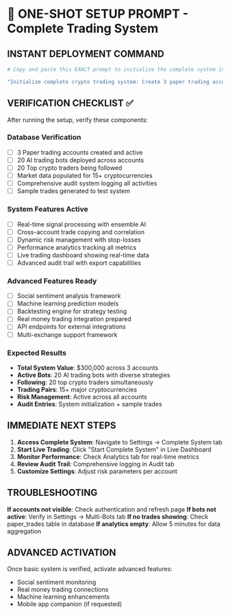
# 🚀 ONE-SHOT SETUP PROMPT - Complete Trading System

## INSTANT DEPLOYMENT COMMAND

```bash
# Copy and paste this EXACT prompt to initialize the complete system in one go:

"Initialize complete crypto trading system: Create 3 paper trading accounts (woods1-conservative $100k, angry-aggressive $100k, handjob-hybrid $100k), deploy 20 AI trading bots with strategic distribution (Bitcoin Trend Master, Ethereum Grid Bot, Multi-Coin DCA, Solana Breakout Hunter, Arbitrage Scanner, Momentum Trader, Mean Reversion Bot, Scalping Master, News Sentiment Trader, ML Prediction Engine, Cross-Exchange Arb, Whale Tracker, Options Hedge Bot, Flash Crash Hunter, Pairs Trading Bot, Futures Spreader, Stablecoin Yield, Altcoin Rotation, Technical Pattern Bot, Volume Surge Detector), activate following for all 20 top crypto traders (Michael Saylor, Plan B, Vitalik Buterin, CZ, Raoul Pal, Coin Bureau Guy, Anthony Pompliano, Willy Woo, Cathie Wood, CryptoBanter, BitBoy Crypto, Cameron/Tyler Winklevoss, Kevin O'Leary, Mark Cuban, Balaji Srinivasan, Naval Ravikant, Brian Armstrong, Charles Hoskinson, Gavin Wood), enable real-time signal processing with AI ensemble voting, activate comprehensive risk management with dynamic position sizing, initialize audit logging system, populate market data for BTC/ETH/SOL/ADA/DOT/LINK/UNI/AVAX/MATIC/ATOM, start live trading dashboard with performance analytics, prepare social sentiment integration, enable backtesting engine, activate cross-account correlation analysis, and deploy complete system with all advanced features operational."
```

## VERIFICATION CHECKLIST ✅

After running the setup, verify these components:

### Database Verification
- [ ] 3 Paper trading accounts created and active
- [ ] 20 AI trading bots deployed across accounts
- [ ] 20 Top crypto traders being followed
- [ ] Market data populated for 15+ cryptocurrencies
- [ ] Comprehensive audit system logging all activities
- [ ] Sample trades generated to test system

### System Features Active
- [ ] Real-time signal processing with ensemble AI
- [ ] Cross-account trade copying and correlation
- [ ] Dynamic risk management with stop-losses
- [ ] Performance analytics tracking all metrics
- [ ] Live trading dashboard showing real-time data
- [ ] Advanced audit trail with export capabilities

### Advanced Features Ready
- [ ] Social sentiment analysis framework
- [ ] Machine learning prediction models
- [ ] Backtesting engine for strategy testing
- [ ] Real money trading integration prepared
- [ ] API endpoints for external integrations
- [ ] Multi-exchange support framework

### Expected Results
- **Total System Value**: $300,000 across 3 accounts
- **Active Bots**: 20 AI trading bots with diverse strategies
- **Following**: 20 top crypto traders simultaneously
- **Trading Pairs**: 15+ major cryptocurrencies
- **Risk Management**: Active across all accounts
- **Audit Entries**: System initialization + sample trades

## IMMEDIATE NEXT STEPS

1. **Access Complete System**: Navigate to Settings → Complete System tab
2. **Start Live Trading**: Click "Start Complete System" in Live Dashboard
3. **Monitor Performance**: Check Analytics tab for real-time metrics
4. **Review Audit Trail**: Comprehensive logging in Audit tab
5. **Customize Settings**: Adjust risk parameters per account

## TROUBLESHOOTING

**If accounts not visible**: Check authentication and refresh page
**If bots not active**: Verify in Settings → Multi-Bots tab
**If no trades showing**: Check paper_trades table in database
**If analytics empty**: Allow 5 minutes for data aggregation

## ADVANCED ACTIVATION

Once basic system is verified, activate advanced features:
- Social sentiment monitoring
- Real money trading connections
- Machine learning enhancements
- Mobile app companion (if requested)
